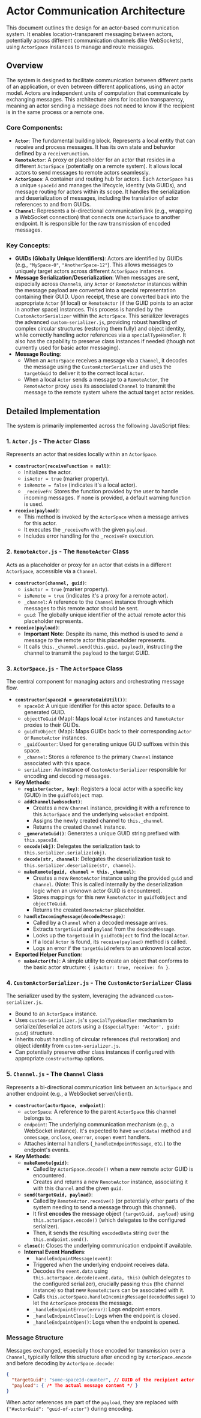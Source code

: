 # Actor Communication Architecture

This document outlines the design for an actor-based communication system. It enables location-transparent messaging between actors, potentially across different communication channels (like WebSockets), using `ActorSpace` instances to manage and route messages.

## Overview

The system is designed to facilitate communication between different parts of an application, or even between different applications, using an actor model. Actors are independent units of computation that communicate by exchanging messages. This architecture aims for location transparency, meaning an actor sending a message does not need to know if the recipient is in the same process or a remote one.

### Core Components:

*   **`Actor`**: The fundamental building block. Represents a local entity that can receive and process messages. It has its own state and behavior defined by a `receiveFunction`.
*   **`RemoteActor`**: A proxy or placeholder for an actor that resides in a different `ActorSpace` (potentially on a remote system). It allows local actors to send messages to remote actors seamlessly.
*   **`ActorSpace`**: A container and routing hub for actors. Each `ActorSpace` has a unique `spaceId` and manages the lifecycle, identity (via GUIDs), and message routing for actors within its scope. It handles the serialization and deserialization of messages, including the translation of actor references to and from GUIDs.
*   **`Channel`**: Represents a bi-directional communication link (e.g., wrapping a WebSocket connection) that connects one `ActorSpace` to another endpoint. It is responsible for the raw transmission of encoded messages.

### Key Concepts:

*   **GUIDs (Globally Unique Identifiers)**: Actors are identified by GUIDs (e.g., `"MySpace-0"`, `"AnotherSpace-12"`). This allows messages to uniquely target actors across different `ActorSpace` instances.
*   **Message Serialization/Deserialization**: When messages are sent, especially across `Channel`s, any `Actor` or `RemoteActor` instances within the message payload are converted into a special representation containing their GUID. Upon receipt, these are converted back into the appropriate `Actor` (if local) or `RemoteActor` (if the GUID points to an actor in another space) instances. This process is handled by the `CustomActorSerializer` within the `ActorSpace`. This serializer leverages the advanced `custom-serializer.js`, providing robust handling of complex circular structures (restoring them fully) and object identity, while correctly handling actor references via a `specialTypeHandler`. It also has the capability to preserve class instances if needed (though not currently used for basic actor messaging).
*   **Message Routing**:
    *   When an `ActorSpace` receives a message via a `Channel`, it decodes the message using the `CustomActorSerializer` and uses the `targetGuid` to deliver it to the correct local `Actor`.
    *   When a local `Actor` sends a message to a `RemoteActor`, the `RemoteActor` proxy uses its associated `Channel` to transmit the message to the remote system where the actual target actor resides.

## Detailed Implementation

The system is primarily implemented across the following JavaScript files:

### 1. `Actor.js` - The `Actor` Class

Represents an actor that resides locally within an `ActorSpace`.

*   **`constructor(receiveFunction = null)`**:
    *   Initializes the actor.
    *   `isActor = true` (marker property).
    *   `isRemote = false` (indicates it's a local actor).
    *   `_receiveFn`: Stores the function provided by the user to handle incoming messages. If none is provided, a default warning function is used.
*   **`receive(payload)`**:
    *   This method is invoked by the `ActorSpace` when a message arrives for this actor.
    *   It executes the `_receiveFn` with the given `payload`.
    *   Includes error handling for the `_receiveFn` execution.

### 2. `RemoteActor.js` - The `RemoteActor` Class

Acts as a placeholder or proxy for an actor that exists in a different `ActorSpace`, accessible via a `Channel`.

*   **`constructor(channel, guid)`**:
    *   `isActor = true` (marker property).
    *   `isRemote = true` (indicates it's a proxy for a remote actor).
    *   `_channel`: A reference to the `Channel` instance through which messages to this remote actor should be sent.
    *   `guid`: The globally unique identifier of the actual remote actor this placeholder represents.
*   **`receive(payload)`**:
    *   **Important Note**: Despite its name, this method is used to *send* a message *to* the remote actor this placeholder represents.
    *   It calls `this._channel.send(this.guid, payload)`, instructing the channel to transmit the payload to the target GUID.

### 3. `ActorSpace.js` - The `ActorSpace` Class

The central component for managing actors and orchestrating message flow.

*   **`constructor(spaceId = generateGuidUtil())`**:
    *   `spaceId`: A unique identifier for this actor space. Defaults to a generated GUID.
    *   `objectToGuid` (Map): Maps local `Actor` instances and `RemoteActor` proxies to their GUIDs.
    *   `guidToObject` (Map): Maps GUIDs back to their corresponding `Actor` or `RemoteActor` instances.
    *   `_guidCounter`: Used for generating unique GUID suffixes within this space.
    *   `_channel`: Stores a reference to the primary `Channel` instance associated with this space.
    *   `serializer`: An instance of `CustomActorSerializer` responsible for encoding and decoding messages.
*   **Key Methods**:
    *   **`register(actor, key)`**: Registers a local actor with a specific key (GUID) in the `guidToObject` map.
    *   **`addChannel(websocket)`**:
        *   Creates a new `Channel` instance, providing it with a reference to this `ActorSpace` and the underlying `websocket` endpoint.
        *   Assigns the newly created channel to `this._channel`.
        *   Returns the created `Channel` instance.
    *   **`_generateGuid()`**: Generates a unique GUID string prefixed with `this.spaceId`.
    *   **`encode(obj)`**: Delegates the serialization task to `this.serializer.serialize(obj)`.
    *   **`decode(str, channel)`**: Delegates the deserialization task to `this.serializer.deserialize(str, channel)`.
    *   **`makeRemote(guid, channel = this._channel)`**:
        *   Creates a new `RemoteActor` instance using the provided `guid` and `channel`. (Note: This is called internally by the deserialization logic when an unknown actor GUID is encountered).
        *   Stores mappings for this new `RemoteActor` in `guidToObject` and `objectToGuid`.
        *   Returns the created `RemoteActor` placeholder.
    *   **`handleIncomingMessage(decodedMessage)`**:
        *   Called by a `Channel` when a decoded message arrives.
        *   Extracts `targetGuid` and `payload` from the `decodedMessage`.
        *   Looks up the `targetGuid` in `guidToObject` to find the local `Actor`.
        *   If a local `Actor` is found, its `receive(payload)` method is called.
        *   Logs an error if the `targetGuid` refers to an unknown local actor.
*   **Exported Helper Function**:
    *   **`makeActor(fn)`**: A simple utility to create an object that conforms to the basic actor structure: `{ isActor: true, receive: fn }`.

### 4. `CustomActorSerializer.js` - The `CustomActorSerializer` Class

The serializer used by the system, leveraging the advanced `custom-serializer.js`.

*   Bound to an `ActorSpace` instance.
*   Uses `custom-serializer.js`'s `specialTypeHandler` mechanism to serialize/deserialize actors using a `{$specialType: 'Actor', guid: guid}` structure.
*   Inherits robust handling of circular references (full restoration) and object identity from `custom-serializer.js`.
*   Can potentially preserve other class instances if configured with appropriate `constructorMap` options.

### 5. `Channel.js` - The `Channel` Class

Represents a bi-directional communication link between an `ActorSpace` and another endpoint (e.g., a WebSocket server/client).

*   **`constructor(actorSpace, endpoint)`**:
    *   `actorSpace`: A reference to the parent `ActorSpace` this channel belongs to.
    *   `endpoint`: The underlying communication mechanism (e.g., a WebSocket instance). It's expected to have `send(data)` method and `onmessage`, `onclose`, `onerror`, `onopen` event handlers.
    *   Attaches internal handlers (`_handleEndpointMessage`, etc.) to the endpoint's events.
*   **Key Methods**:
    *   **`makeRemote(guid)`**:
        *   Called by `ActorSpace.decode()` when a new remote actor GUID is encountered.
        *   Creates and returns a new `RemoteActor` instance, associating it with this `Channel` and the given `guid`.
    *   **`send(targetGuid, payload)`**:
        *   Called by `RemoteActor.receive()` (or potentially other parts of the system needing to send a message through this channel).
        *   It first **encodes** the message object `{targetGuid, payload}` using `this.actorSpace.encode()` (which delegates to the configured serializer).
        *   Then, it sends the resulting `encodedData` string over the `this.endpoint.send()`.
    *   **`close()`**: Closes the underlying communication endpoint if available.
    *   **Internal Event Handlers**:
        *   `_handleEndpointMessage(event)`:
        *   Triggered when the underlying endpoint receives data.
        *   Decodes the `event.data` using `this.actorSpace.decode(event.data, this)` (which delegates to the configured serializer), crucially passing `this` (the channel instance) so that new `RemoteActor`s can be associated with it.
        *   Calls `this.actorSpace.handleIncomingMessage(decodedMessage)` to let the `ActorSpace` process the message.
        *   `_handleEndpointError(error)`: Logs endpoint errors.
        *   `_handleEndpointClose()`: Logs when the endpoint is closed.
        *   `_handleEndpointOpen()`: Logs when the endpoint is opened.

### Message Structure

Messages exchanged, especially those encoded for transmission over a `Channel`, typically follow this structure after encoding by `ActorSpace.encode` and before decoding by `ActorSpace.decode`:

```json
{
  "targetGuid": "some-spaceId-counter", // GUID of the recipient actor
  "payload": { /* The actual message content */ }
}
```
When actor references are part of the `payload`, they are replaced with `{"#actorGuid": "guid-of-actor"}` during encoding.
